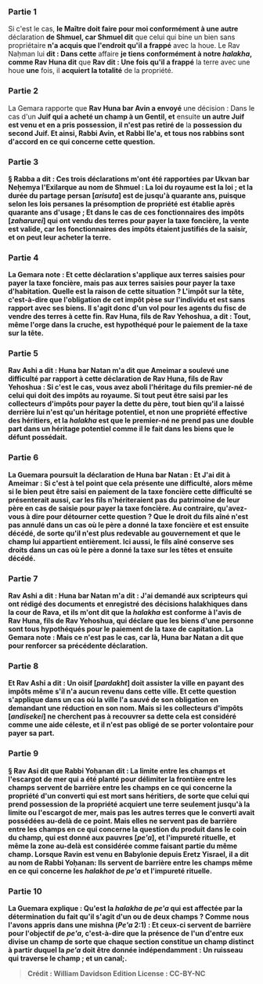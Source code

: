 
### Partie 1
Si c'est le cas, <b>le Maître doit faire pour moi conformément à une autre</b> déclaration <b>de Shmuel, car Shmuel dit</b> que celui qui bine un bien sans propriétaire <b>n'a acquis que l'endroit qu'il a frappé</b> avec la houe. Le Rav Naḥman lui <b>dit : Dans cette</b> affaire <b>je tiens conformément à notre <i>halakha</i>, comme Rav Huna dit</b> que <b>Rav dit : Une fois qu'il a frappé</b> la terre avec une houe <b>une</b> fois, il <b>acquiert la totalité</b> de la propriété.

### Partie 2
La Gemara rapporte que <b>Rav Huna bar Avin a envoyé</b> une décision : Dans le cas d'un <b>Juif qui a acheté un champ à un Gentil, et</b> ensuite <b>un autre Juif est venu et en a pris possession, il n'est pas retiré de</b> la <b>possession du second Juif. <b>Et ainsi, Rabbi Avin, et Rabbi Ile'a, et tous nos rabbins sont d'accord en ce qui concerne</b> cette <b>question.</b>

### Partie 3
§ <b>Rabba a dit : Ces trois déclarations m'ont été rapportées</b> par <b>Ukvan bar Neḥemya l'Exilarque au nom de Shmuel : La loi du royaume est la loi ; et</b> la durée du <b>partage persan [<i>arisuta</i>]</b> est de <b>jusqu'à quarante ans,</b> puisque selon les lois persanes la présomption de propriété est établie après quarante ans d'usage ; <b>Et</b> dans le cas de <b>ces fonctionnaires des impôts [<i>zaharurei</i>] qui ont vendu des terres</b> pour <b>payer la <b>taxe foncière, la vente est valide,</b> car les fonctionnaires des impôts étaient justifiés de la saisir, et on peut leur acheter la terre.

### Partie 4
La Gemara note : <b>Et cette déclaration</b> s'applique aux terres saisies <b>pour</b> payer la <b>taxe foncière, mais pas</b> aux terres saisies <b>pour</b> payer la <b>taxe d'habitation. Quelle est la raison</b> de cette situation ? L'<b>impôt sur la tête</b>, c'est-à-dire que l'obligation de cet impôt pèse sur l'individu et est sans rapport avec ses biens. Il s'agit donc d'un vol pour les agents du fisc de vendre des terres à cette fin. <b>Rav Huna, fils de Rav Yehoshua, a dit :</b> Tout, <b>même</b> l'<b>orge dans la cruche, est hypothéqué pour</b> le paiement de la <b>taxe sur la tête.</b>

### Partie 5
<b>Rav Ashi a dit : Huna bar Natan m'a dit</b> que <b>Ameimar a soulevé une difficulté par rapport à cette</b> déclaration de Rav Huna, fils de Rav Yehoshua : <b>Si c'est le cas, vous avez aboli l'héritage du fils premier-né</b> de celui qui doit des impôts au royaume. Si tout peut être saisi par les collecteurs d'impôts pour payer la dette du père, tout bien qu'il a laissé derrière lui <b>n'est</b> qu'un <b>héritage potentiel</b>, et non une propriété effective des héritiers, <b>et</b> la <i>halakha</i> est que <b>le premier-né ne prend pas</b> une double part <b>dans un héritage potentiel</b> comme</b> il le fait <b>dans</b> les biens que le défunt <b>possédait.</b>

### Partie 6
La Guemara poursuit la déclaration de Huna bar Natan : Et <b>J'ai dit à</b> Ameimar : <b>Si</b> c'est <b>à tel point</b> que cela présente une difficulté, alors <b>même</b> si le bien peut être saisi en paiement de la <b>taxe foncière</b> cette difficulté se présenterait <b>aussi,</b> car les fils n'hériteraient pas du patrimoine de leur père en cas de saisie pour payer la taxe foncière. <b>Au contraire, qu'avez-vous à dire</b> pour détourner cette question ? Que le droit du fils aîné n'est pas annulé dans un cas <b>où</b> le père a <b>donné</b> la <b>taxe foncière et</b> est ensuite <b>décédé,</b> de sorte qu'il n'est plus redevable au gouvernement et que le champ lui appartient entièrement. <b>Ici aussi,</b> le fils aîné conserve ses droits dans un cas <b>où</b> le père <b>a donné</b> la <b>taxe sur les têtes et</b> ensuite <b>décédé.</b>

### Partie 7
<b>Rav Ashi a dit : Huna bar Natan m'a dit : J'ai demandé</b> aux <b>scripteurs</b> qui ont rédigé des documents et enregistré des décisions halakhiques dans la cour <b>de Rava, et ils m'ont dit</b> que <b>la <i>halakha</i></b> est <b>conforme</b> à l'avis de <b>Rav Huna, fils de Rav Yehoshua,</b> qui déclare que les biens d'une personne sont tous hypothéqués pour le paiement de la taxe de capitation. La Gemara note : <b>Mais</b> ce <b>n'est pas le cas,</b> car <b>là, </b> Huna bar Natan <b>a dit</b> que pour <b>renforcer sa</b> précédente <b>déclaration.</b>

### Partie 8
<b>Et Rav Ashi a dit : Un oisif [<i>pardakht</i>]</b> doit <b>assister la ville</b> en payant des impôts même s'il n'a aucun revenu dans cette ville. <b>Et cette question</b> s'applique dans un cas <b>où la ville l'a sauvé</b> de son obligation en demandant une réduction en son nom. <b>Mais</b> si les <b>collecteurs d'impôts [<i>andisekei</i>]</b> ne cherchent pas à recouvrer sa dette cela <b>est</b> considéré comme une <b>aide céleste,</b> et il n'est pas obligé de se porter volontaire pour payer sa part.

### Partie 9
§ <b>Rav Asi dit</b> que <b>Rabbi Yoḥanan dit : La limite</b> entre les champs <b>et l'escargot de mer</b> qui a été planté pour délimiter la frontière entre les champs <b>servent de barrière</b> entre les champs <b>en ce qui concerne la propriété d'un converti</b> qui est mort sans héritiers, de sorte que celui qui prend possession de la propriété acquiert une terre seulement jusqu'à la limite ou l'escargot de mer, mais pas les autres terres que le converti avait possédées au-delà de ce point. <b>Mais</b> elles ne servent <b>pas</b> de barrière entre les champs <b>en ce qui concerne la question du produit dans le coin du champ, qui est donné aux pauvres [<i>pe'a</i>], et l'impureté rituelle,</b> et même la zone au-delà est considérée comme faisant partie du même champ. <b>Lorsque Ravin est venu</b> en Babylonie depuis Eretz Yisrael, il a <b>dit</b> au nom de <b>Rabbi Yoḥanan:</b> Ils servent de barrière entre les champs <b>même en ce qui concerne</b> les <i>halakhot</i> de <b><i>pe'a</i> et l'impureté rituelle.</b>

### Partie 10
La Guemara explique : <b>Qu'est</b> la <i>halakha</i> de <b><i>pe'a</i></b> qui est affectée par la détermination du fait qu'il s'agit d'un ou de deux champs ? <b>Comme nous l'avons appris</b> dans une mishna (<i>Pe'a</i> 2:1) : <b>Et ceux-ci servent de barrière pour</b> l'objectif de <b><i>pe'a</i>,</b> c'est-à-dire que la présence de l'un d'entre eux divise un champ de sorte que chaque section constitue un champ distinct à partir duquel la <i>pe'a</i> doit être donnée indépendamment : <b>Un ruisseau</b> qui traverse le champ ; <b>et un canal;</b>.

>Crédit : William Davidson Edition
>License : CC-BY-NC